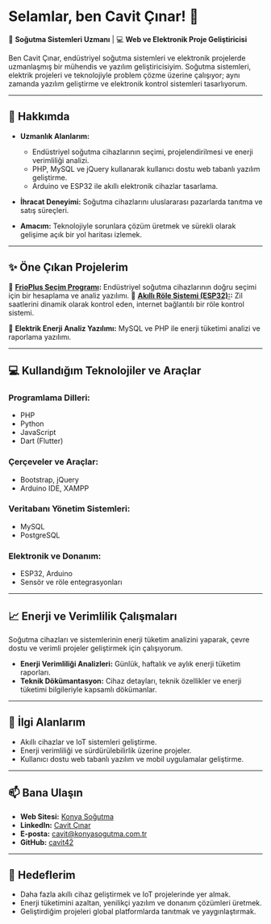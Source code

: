 # Selamlar, ben Cavit Çınar! 👋

💼 **Soğutma Sistemleri Uzmanı** | 💻 **Web ve Elektronik Proje Geliştiricisi**

Ben Cavit Çınar, endüstriyel soğutma sistemleri ve elektronik projelerde uzmanlaşmış bir mühendis ve yazılım geliştiricisiyim. Soğutma sistemleri, elektrik projeleri ve teknolojiyle problem çözme üzerine çalışıyor; aynı zamanda yazılım geliştirme ve elektronik kontrol sistemleri tasarlıyorum.

---

## 🚀 Hakkımda
- **Uzmanlık Alanlarım:** 
  - Endüstriyel soğutma cihazlarının seçimi, projelendirilmesi ve enerji verimliliği analizi.
  - PHP, MySQL ve jQuery kullanarak kullanıcı dostu web tabanlı yazılım geliştirme.
  - Arduino ve ESP32 ile akıllı elektronik cihazlar tasarlama.

- **İhracat Deneyimi:** Soğutma cihazlarını uluslararası pazarlarda tanıtma ve satış süreçleri.

- **Amacım:** Teknolojiyle sorunlara çözüm üretmek ve sürekli olarak gelişime açık bir yol haritası izlemek.

---

## ✨ Öne Çıkan Projelerim
🔹 **[FrioPlus Seçim Programı](https://github.com/cavit42/Projelerim):**
Endüstriyel soğutma cihazlarının doğru seçimi için bir hesaplama ve analiz yazılımı.
🔹 **[Akıllı Röle Sistemi (ESP32):](https://github.com/cavit42/Zil-Saatleri-ve-R-le-Kontrol-Sistemi):**
Zil saatlerini dinamik olarak kontrol eden, internet bağlantılı bir röle kontrol sistemi.

🔹 **Elektrik Enerji Analiz Yazılımı:**
MySQL ve PHP ile enerji tüketimi analizi ve raporlama yazılımı.

---

## 💻 Kullandığım Teknolojiler ve Araçlar
### Programlama Dilleri:
- PHP
- Python
- JavaScript
- Dart (Flutter)

### Çerçeveler ve Araçlar:
- Bootstrap, jQuery
- Arduino IDE, XAMPP

### Veritabanı Yönetim Sistemleri:
- MySQL
- PostgreSQL

### Elektronik ve Donanım:
- ESP32, Arduino
- Sensör ve röle entegrasyonları

---

## 📈 Enerji ve Verimlilik Çalışmaları
Soğutma cihazları ve sistemlerinin enerji tüketim analizini yaparak, çevre dostu ve verimli projeler geliştirmek için çalışıyorum.

- **Enerji Verimliliği Analizleri:** Günlük, haftalık ve aylık enerji tüketim raporları.
- **Teknik Dökümantasyon:** Cihaz detayları, teknik özellikler ve enerji tüketimi bilgileriyle kapsamlı dökümanlar.

---

## 🎯 İlgi Alanlarım
- Akıllı cihazlar ve IoT sistemleri geliştirme.
- Enerji verimliliği ve sürdürülebilirlik üzerine projeler.
- Kullanıcı dostu web tabanlı yazılım ve mobil uygulamalar geliştirme.

---

## 📫 Bana Ulaşın
- **Web Sitesi:** [Konya Soğutma](https://konyasogutma.com.tr/)
- **LinkedIn:** [Cavit Çınar](https://linkedin.com/in/cavit-cinar)
- **E-posta:** cavit@konyasogutma.com.tr
- **GitHub:** [cavit42](https://github.com/cavit42)

---

## 🌟 Hedeflerim
- Daha fazla akıllı cihaz geliştirmek ve IoT projelerinde yer almak.
- Enerji tüketimini azaltan, yenilikçi yazılım ve donanım çözümleri üretmek.
- Geliştirdiğim projeleri global platformlarda tanıtmak ve yaygınlaştırmak.
